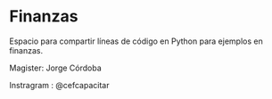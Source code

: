 # Finanzas
Espacio para compartir líneas de código en Python para ejemplos en finanzas.

Magister: Jorge Córdoba

Instragram : @cefcapacitar

